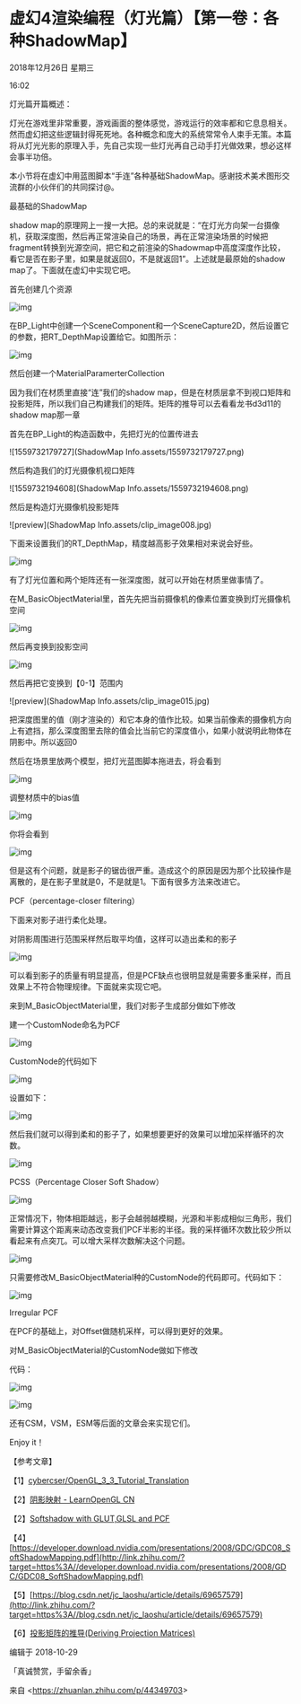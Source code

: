 ﻿

# 虚幻4渲染编程（灯光篇）【第一卷：各种ShadowMap】

2018年12月26日 星期三

16:02

灯光篇开篇概述：

灯光在游戏里非常重要，游戏画面的整体感觉，游戏运行的效率都和它息息相关。然而虚幻把这些逻辑封得死死地。各种概念和庞大的系统常常令人束手无策。本篇将从灯光光影的原理入手，先自己实现一些灯光再自己动手打光做效果，想必这样会事半功倍。

本小节将在虚幻中用蓝图脚本“手连”各种基础ShadowMap。感谢技术美术图形交流群的小伙伴们的共同探讨@。

 

最基础的ShadowMap

shadow map的原理网上一搜一大把。总的来说就是：“在灯光方向架一台摄像机，获取深度图，然后再正常渲染自己的场景，再在正常渲染场景的时候把fragment转换到光源空间，把它和之前渲染的Shadowmap中高度深度作比较，看它是否在影子里，如果是就返回0，不是就返回1”。上述就是最原始的shadow map了。下面就在虚幻中实现它吧。

首先创建几个资源



![img](ShadowMapInfo.assets/clip_image001.jpg)

在BP_Light中创建一个SceneComponent和一个SceneCapture2D，然后设置它的参数，把RT_DepthMap设置给它。如图所示：



![img](ShadowMapInfo.assets/clip_image003.jpg)

然后创建一个MaterialParamerterCollection

因为我们在材质里直接“连”我们的shadow map，但是在材质层拿不到视口矩阵和投影矩阵，所以我们自己构建我们的矩阵。矩阵的推导可以去看看龙书d3d11的shadow map那一章

首先在BP_Light的构造函数中，先把灯光的位置传进去

![1559732179727](ShadowMap Info.assets/1559732179727.png)

然后构造我们的灯光摄像机视口矩阵

 

![1559732194608](ShadowMap Info.assets/1559732194608.png)

然后是构造灯光摄像机投影矩阵

 

![preview](ShadowMap Info.assets/clip_image008.jpg)

 

 

下面来设置我们的RT_DepthMap，精度越高影子效果相对来说会好些。



![img](file:///C:/Users/WUMING~1/AppData/Local/Temp/msohtmlclip1/01/clip_image010.jpg)

有了灯光位置和两个矩阵还有一张深度图，就可以开始在材质里做事情了。

在M_BasicObjectMaterial里，首先先把当前摄像机的像素位置变换到灯光摄像机空间



![img](ShadowMapInfo.assets/clip_image012.jpg)

然后再变换到投影空间



![img](ShadowMapInfo.assets/clip_image014.jpg)

然后再把它变换到【0-1】范围内

![preview](ShadowMap Info.assets/clip_image015.jpg)

 

把深度图里的值（刚才渲染的）和它本身的值作比较。如果当前像素的摄像机方向上有遮挡，那么深度图里去除的值会比当前它的深度值小，如果小就说明此物体在阴影中。所以返回0

然后在场景里放两个模型，把灯光蓝图脚本拖进去，将会看到



![img](ShadowMapInfo.assets/clip_image017.jpg)

调整材质中的bias值



![img](ShadowMapInfo.assets/clip_image018.jpg)

你将会看到



![img](ShadowMapInfo.assets/clip_image020.jpg)

但是这有个问题，就是影子的锯齿很严重。造成这个的原因是因为那个比较操作是离散的，是在影子里就是0，不是就是1。下面有很多方法来改进它。

 

PCF（percentage-closer filtering）

下面来对影子进行柔化处理。

对阴影周围进行范围采样然后取平均值，这样可以造出柔和的影子



![img](ShadowMapInfo.assets/clip_image021.jpg)

可以看到影子的质量有明显提高，但是PCF缺点也很明显就是需要多重采样，而且效果上不符合物理规律。下面就来实现它吧。

来到M_BasicObjectMaterial里，我们对影子生成部分做如下修改

建一个CustomNode命名为PCF



![img](ShadowMapInfo.assets/clip_image023.jpg)

CustomNode的代码如下



![img](ShadowMapInfo.assets/clip_image025.jpg)

设置如下：



![img](ShadowMapInfo.assets/clip_image026.jpg)

然后我们就可以得到柔和的影子了，如果想要更好的效果可以增加采样循环的次数。



![img](ShadowMapInfo.assets/clip_image028.jpg)

 

PCSS（Percentage Closer Soft Shadow）



![img](ShadowMapInfo.assets/clip_image029.jpg)

正常情况下，物体相距越远，影子会越弱越模糊，光源和半影成相似三角形，我们需要计算这个距离来动态改变我们PCF半影的半径。我的采样循环次数比较少所以看起来有点突兀。可以增大采样次数解决这个问题。



![img](ShadowMapInfo.assets/clip_image030.jpg)

只需要修改M_BasicObjectMaterial种的CustomNode的代码即可。代码如下：



![img](ShadowMapInfo.assets/clip_image032.jpg)

 

Irregular PCF

在PCF的基础上，对Offset做随机采样，可以得到更好的效果。

对M_BasicObjectMaterial的CustomNode做如下修改

代码：



![img](ShadowMapInfo.assets/clip_image034.jpg)

 



![img](ShadowMapInfo.assets/clip_image035.jpg)

 

还有CSM，VSM，ESM等后面的文章会来实现它们。

Enjoy it！

 

【参考文章】

【1】[cybercser/OpenGL_3_3_Tutorial_Translation](http://link.zhihu.com/?target=https%3A//github.com/cybercser/OpenGL_3_3_Tutorial_Translation/blob/master/Tutorial%252016%2520Shadow%2520mapping.md)

【2】[阴影映射 - LearnOpenGL CN](http://link.zhihu.com/?target=https%3A//learnopengl-cn.github.io/05%2520Advanced%2520Lighting/03%2520Shadows/01%2520Shadow%2520Mapping/%23pcf)

【2】[Softshadow with GLUT,GLSL and PCF](http://link.zhihu.com/?target=http%3A//fabiensanglard.net/shadowmappingPCF/)

【4】[https://developer.download.nvidia.com/presentations/2008/GDC/GDC08_SoftShadowMapping.pdf](http://link.zhihu.com/?target=https%3A//developer.download.nvidia.com/presentations/2008/GDC/GDC08_SoftShadowMapping.pdf)

【5】[https://blog.csdn.net/jc_laoshu/article/details/69657579](http://link.zhihu.com/?target=https%3A//blog.csdn.net/jc_laoshu/article/details/69657579)

【6】[投影矩阵的推导(Deriving Projection Matrices)](http://link.zhihu.com/?target=https%3A//blog.csdn.net/zhanghua1816/article/details/23121735)

编辑于 2018-10-29

「真诚赞赏，手留余香」

 

来自 <<https://zhuanlan.zhihu.com/p/44349703>> 

 

 

 



 

 

 

